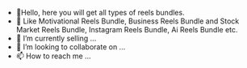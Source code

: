 - 👋Hello, here you will get all types of reels bundles.
- 👀 Like Motivational Reels Bundle, Business Reels Bundle and Stock Market Reels Bundle, Instagram Reels Bundle, Ai Reels Bundle etc.
- 🌱 I’m currently selling ...
- 💞️ I’m looking to collaborate on ...
- 📫 How to reach me ...

<!---
reelsbundle/reelsbundle is a ✨ special ✨ repository because its `README.md` (this file) appears on your GitHub profile.
You can click the Preview link to take a look at your changes.
--->
